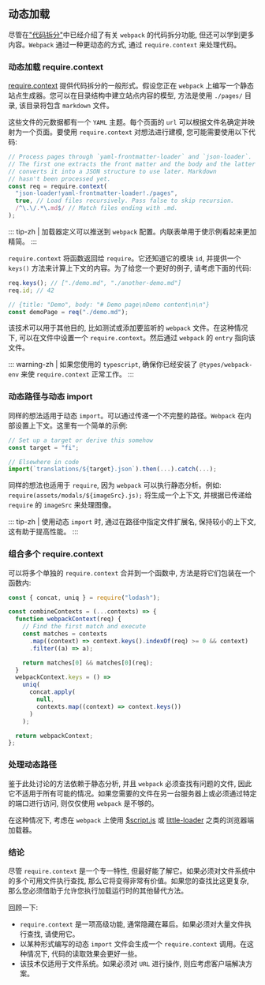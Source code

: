 ## 动态加载
尽管在["代码拆分"](../Building/code-splitting)中已经介绍了有关 `webpack` 的代码拆分功能, 但还可以学到更多内容。`Webpack` 通过一种更动态的方式, 通过 `require.context` 来处理代码。

### 动态加载 require.context
[require.context](https://webpack.js.org/api/module-methods/#require-context) 提供代码拆分的一般形式。假设您正在 `webpack` 上编写一个静态站点生成器。您可以在目录结构中建立站点内容的模型, 方法是使用 `./pages/` 目录, 该目录将包含 `markdown` 文件。

这些文件的元数据都有一个 `YAML` 主题。每个页面的 `url` 可以根据文件名确定并映射为一个页面。要使用 `require.context` 对想法进行建模, 您可能需要使用以下代码:
```js
// Process pages through `yaml-frontmatter-loader` and `json-loader`.
// The first one extracts the front matter and the body and the latter
// converts it into a JSON structure to use later. Markdown
// hasn't been processed yet.
const req = require.context(
  "json-loader!yaml-frontmatter-loader!./pages",
  true, // Load files recursively. Pass false to skip recursion.
  /^\.\/.*\.md$/ // Match files ending with .md.
);
```
::: tip-zh | 
加载器定义可以推送到 `webpack` 配置。内联表单用于使示例看起来更加精简。
:::

`require.context` 将函数返回给 `require`。它还知道它的模块 `id`, 并提供一个 `keys()` 方法来计算上下文的内容。为了给您一个更好的例子, 请考虑下面的代码:
```js
req.keys(); // ["./demo.md", "./another-demo.md"]
req.id; // 42

// {title: "Demo", body: "# Demo page\nDemo content\n\n"}
const demoPage = req("./demo.md");
```
该技术可以用于其他目的, 比如测试或添加要监听的 `webpack` 文件。在这种情况下, 可以在文件中设置一个 `require.context`。然后通过 `webpack` 的 `entry` 指向该文件。

::: warning-zh | 
如果您使用的 `typescript`, 确保你已经安装了 `@types/webpack-env` 来使 `require.context` 正常工作。
:::

### 动态路径与动态 import
同样的想法适用于动态 `import`。可以通过传递一个不完整的路径。`Webpack` 在内部设置上下文。这里有一个简单的示例:
```js
// Set up a target or derive this somehow
const target = "fi";

// Elsewhere in code
import(`translations/${target}.json`).then(...).catch(...);
```

同样的想法也适用于 `require`, 因为 `webpack` 可以执行静态分析。例如: `require(assets/modals/${imageSrc}.js);` 将生成一个上下文, 并根据已传递给 `require` 的 `imageSrc` 来处理图像。

::: tip-zh | 
使用动态 `import` 时, 通过在路径中指定文件扩展名, 保持较小的上下文, 这有助于提高性能。
:::

### 组合多个 require.context
可以将多个单独的 `require.context` 合并到一个函数中, 方法是将它们包装在一个函数内:
```js
const { concat, uniq } = require("lodash");

const combineContexts = (...contexts) => {
  function webpackContext(req) {
    // Find the first match and execute
    const matches = contexts
      .map((context) => context.keys().indexOf(req) >= 0 && context)
      .filter((a) => a);

    return matches[0] && matches[0](req);
  }
  webpackContext.keys = () =>
    uniq(
      concat.apply(
        null,
        contexts.map((context) => context.keys())
      )
    );

  return webpackContext;
};
```

### 处理动态路径
鉴于此处讨论的方法依赖于静态分析, 并且 `webpack` 必须查找有问题的文件, 因此它不适用于所有可能的情况。如果您需要的文件在另一台服务器上或必须通过特定的端口进行访问, 则仅仅使用 `webpack` 是不够的。

在这种情况下, 考虑在 `webpack` 上使用 [\$script.js](https://www.npmjs.com/package/scriptjs) 或 [little-loader](https://www.npmjs.com/package/little-loader) 之类的浏览器端加载器。

### 结论
尽管 `require.context` 是一个专一特性, 但最好能了解它。如果必须对文件系统中的多个可用文件执行查找, 那么它将变得非常有价值。如果您的查找比这更复杂, 那么您必须借助于允许您执行加载运行时的其他替代方法。

回顾一下:
- `require.context` 是一项高级功能, 通常隐藏在幕后。如果必须对大量文件执行查找, 请使用它。
- 以某种形式编写的动态 `import` 文件会生成一个 `require.context` 调用。在这种情况下, 代码的读取效果会更好一些。
- 该技术仅适用于文件系统。如果必须对 `URL` 进行操作, 则应考虑客户端解决方案。